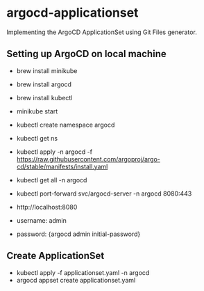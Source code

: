 # argocd-applicationset

Implementing the ArgoCD ApplicationSet using Git Files generator.


## Setting up ArgoCD on local machine
- brew install minikube
- brew install argocd
- brew install kubectl

- minikube start
- kubectl create namespace argocd
- kubectl get ns
- kubectl apply -n argocd -f https://raw.githubusercontent.com/argoproj/argo-cd/stable/manifests/install.yaml
- kubectl get all -n argocd

- kubectl port-forward svc/argocd-server -n argocd 8080:443
- http://localhost:8080
- username: admin
- password: {argocd admin initial-password}


## Create ApplicationSet
- kubectl apply -f applicationset.yaml -n argocd
- argocd appset create applicationset.yaml